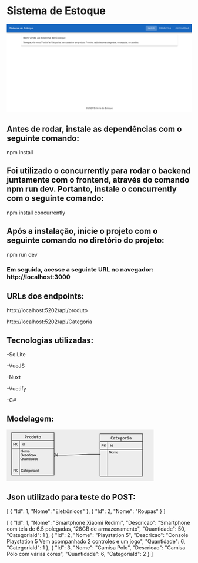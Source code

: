 # Sistema de Estoque

<img src="./TelaInicial.png" alt="Tela Inicial" width="600" /> 

## Antes de rodar, instale as dependências com o seguinte comando:

npm install

## Foi utilizado o **concurrently** para rodar o backend juntamente com o frontend, através do comando npm run dev. Portanto, instale o **concurrently** com o seguinte comando:

npm install concurrently

## Após a instalação, inicie o projeto com o seguinte comando no diretório do projeto:

npm run dev

### Em seguida, acesse a seguinte URL no navegador: http://localhost:3000

## URLs dos endpoints:

http://localhost:5202/api/produto

http://localhost:5202/api/Categoria

## Tecnologias utilizadas:

-SqlLite

-VueJS

-Nuxt 

-Vuetify

-C#


## Modelagem:

<img src="./modelagem.png" alt="Tela Inicial" width="400" />

## Json utilizado para teste do POST:

[
  {
    "Id": 1,
    "Nome": "Eletrônicos"
  },
  {
    "Id": 2,
    "Nome": "Roupas"
  }
]

[
  {
    "Id": 1,
    "Nome": "Smartphone Xiaomi Redimi",
    "Descricao": "Smartphone com tela de 6.5 polegadas, 128GB de armazenamento",
    "Quantidade": 50,
    "CategoriaId": 1
  },
  {
    "Id": 2,
    "Nome": "Playstation 5",
    "Descricao": "Console Playstation 5 Vem acompanhado 2 controles e um jogo",
    "Quantidade": 6,
    "CategoriaId": 1
  },
  {
    "Id": 3,
    "Nome": "Camisa Polo",
    "Descricao": "Camisa Polo com várias cores",
    "Quantidade": 6,
    "CategoriaId": 2
  }
]
